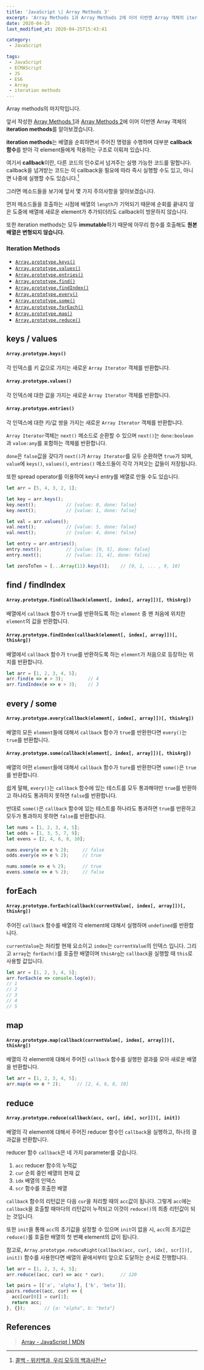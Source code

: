 ```yaml
---
title: 'JavaScript \| Array Methods 3'
excerpt: 'Array Methods 1과 Array Methods 2에 이어 이번엔 Array 객체의 iteration methods를 알아보겠습니다.'
date: 2020-04-25
last_modified_at: 2020-04-25T15:43:41

category:
 - JavaScript

tags:
 - JavaScript
 - ECMAScript
 - JS
 - ES6
 - Array
 - iteration methods
---
```




Array methods의 마지막입니다. 

앞서 작성한 [Array Methods 1](/javascript/js-array-01/)과 [Array Methods 2](/javascript/js-array-02/)에 이어 이번엔 Array 객체의 **iteration methods**를 알아보겠습니다.

**iteration methods**는 배열을 순회하면서 주어진 명령을 수행하며 대부분 **callback 함수**를 받아 각 element들에게 적용하는 구조로 이뤄져 있습니다.

여기서 **callback**이란, 다른 코드의 인수로서 넘겨주는 실행 가능한 코드를 말합니다. callback을 넘겨받는 코드는 이 callback을 필요에 따라 즉시 실행할 수도 있고, 아니면 나중에 실행할 수도 있습니다.[^1]

그러면 메소드들을 보기에 앞서 몇 가지 주의사항을 알아보겠습니다.

먼저 메소드들을 호출하는 시점에 배열의 `length`가 기억되기 때문에 순회를 끝내지 않은 도중에 배열에 새로운 element가 추가되더라도 callback이 방문하지 않습니다.

또한 iteration methods는 모두 **immutable**하기 때문에 아무리 함수를 호출해도 **원본 배열은 변형되지 않습니다.**


### Iteration Methods
* [`Array.prototype.keys()`](#arrayprototypekeys)
* [`Array.prototype.values()`](#arrayprototypevalues)
* [`Array.prototype.entries()`](#arrayprototypeentries)
* [`Array.prototype.find()`](#arrayprototypefindcallbackelement-index-array-thisarg)
* [`Array.prototype.findIndex()`](#arrayprototypefindindexcallbackelement-index-array-thisarg)
* [`Array.prototype.every()`](#arrayprototypeeverycallbackelement-index-array-thisarg)
* [`Array.prototype.some()`](#arrayprototypesomecallbackelement-index-array-thisarg)
* [`Array.prototype.forEach()`](#arrayprototypeforeachcallbackcurrentvalue-index-array-thisarg)
* [`Array.prototype.map()`](#arrayprototypemapcallbackcurrentvalue-index-array-thisarg)
* [`Array.prototype.reduce()`](#arrayprototypereducecallbackacc-cur-idx-scr-init)



## keys / values
#### `Array.prototype.keys()`
각 인덱스를 키 값으로 가지는 새로운 `Array Iterator` 객체를 반환합니다.

#### `Array.prototype.values()`
각 인덱스에 대한 값을 가지는 새로운 `Array Iterator` 객체를 반환합니다.

#### `Array.prototype.entries()`
각 인덱스에 대한 키/값 쌍을 가지는 새로운 `Array Iterator` 객체를 반환합니다.

`Array Iterator`객체는 `next()` 메소드로 순환할 수 있으며 `next()`는 `done:boolean`과 `value:any`를 포함하는 객체를 반환합니다.

`done`은 `false`값을 갖다가 `next()`가 `Array Iterator`를 모두 순환하면 `true`가 되며, `value`에 `keys()`, `values()`, `entries()` 메소드들이 각각 가져오는 값들이 저장됩니다.

또한 spread operator를 이용하여 key나 entry를 배열로 만들 수도 있습니다.

```js
let arr = [5, 4, 3, 2, 1];

let key = arr.keys();
key.next();           // {value: 0, done: false}
key.next();           // {value: 1, done: false}

let val = arr.values();
val.next();           // {value: 5, done: false}
val.next();           // {value: 4, done: false}

let entry = arr.entries();
entry.next();         // {value: [0, 5], done: false}
entry.next();         // {value: [1, 4], done: false}

let zeroToTen = [...Array(11).keys()];    // [0, 1, ... , 9, 10]
```



## find / findIndex
#### `Array.prototype.find(callback(element[, index[, array]])[, thisArg])`
배열에서 `callback` 함수가 `true`를 반환하도록 하는 `element` 중 맨 처음에 위치한 `element`의 값을 반환합니다.

#### `Array.prototype.findIndex(callback(element[, index[, array]])[, thisArg])`
배열에서 `callback` 함수가 `true`를 반환하도록 하는 `element`가 처음으로 등장하는 위치를 반환합니다.

```js
let arr = [1, 2, 3, 4, 5];
arr.find(e => e > 3);         // 4
arr.findIndex(e => e > 3);    // 3
```



## every / some
#### `Array.prototype.every(callback(element[, index[, array]])[, thisArg])`
배열의 모든 `element`들에 대해서 `callback` 함수가 `true`를 반환한다면 `every()`는 `true`를 반환합니다.

#### `Array.prototype.some(callback(element[, index[, array]])[, thisArg])`
배열의 어떤 `element`들에 대해서 `callback` 함수가 `ture`를 반환한다면 `some()`은 `true`를 반환합니다.

쉽게 말해, `every()`는 `callback` 함수에 있는 테스트를 모두 통과해야만 `true`를 반환하고 하나라도 통과하지 못하면 `false`를 반환합니다.

반대로 `some()`은 `callback` 함수에 있는 테스트를 하나라도 통과하면 `true`를 반환하고 모두가 통과하지 못하면 `false`를 반환합니다.

```js
let nums = [1, 2, 3, 4, 5];
let odds = [1, 3, 5, 7, 9];
let evens = [2, 4, 6, 8, 10];

nums.every(e => e % 2);     // false
odds.every(e => e % 2);     // true

nums.some(e => e % 2);      // true
evens.some(e => e % 2);     // false
```



## forEach
#### `Array.prototype.forEach(callback(currentValue[, index[, array]])[, thisArg])`
주어진 `callback` 함수를 배열의 각 element에 대해서 실행하며 `undefined`를 반환합니다.

`currentValue`는 처리할 현재 요소이고 `index`는 `currentValue`의 인덱스 입니다. 그리고 `array`는 `forEach()`를 호출한 배열이며 `thisArg`는 `callback`을 실행할 때 `this`로 사용할 값입니다.

```js
let arr = [1, 2, 3, 4, 5];
arr.forEach(e => console.log(e));
// 1
// 2
// 3
// 4
// 5
```



## map
#### `Array.prototype.map(callback(currentValue[, index[, array]])[, thisArg])`
배열의 각 element에 대해서 주어진 `callback` 함수를 실행한 결과를 모아 새로운 배열을 반환합니다.

```js
let arr = [1, 2, 3, 4, 5];
arr.map(e => e * 2);      // [2, 4, 6, 8, 10]
```



## reduce
#### `Array.prototype.reduce(callback(acc, cur[, idx[, scr]])[, init])`
배열의 각 element에 대해서 주어진 reducer 함수인 `callback`을 실행하고, 하나의 결과값을 반환합니다.

reducer 함수 `callback`은 네 가지 parameter를 갖습니다.

1. `acc` reducer 함수의 누적값
1. `cur` 순회 중인 배열의 현재 값
1. `idx` 배열의 인덱스
1. `scr` 함수를 호출한 배열

`callback` 함수의 리턴값은 다음 `cur`을 처리할 때의 `acc`값이 됩니다. 그렇게 `acc`에는 `callback`을 호출할 때마다의 리턴값이 누적되고 이것이 `reduce()`의 최종 리턴값이 되는 것입니다.

또한 `init`을 통해 `acc`의 초기값을 설정할 수 있으며 `init`이 없을 시, `acc`의 초기값은  `reduce()`를 호출한 배열의 첫 번째 element의 값이 됩니다.

참고로, `Array.prototype.reduceRight(callback(acc, cur[, idx[, scr]])[, init])` 함수를 사용한다면 배열의 끝에서부터 앞으로 도달하는 순서로 진행합니다. 

```js
let arr = [1, 2, 3, 4, 5];
arr.reduce((acc, cur) => acc * cur);      // 120

let pairs = [['a', 'alpha'], ['b', 'beta']];
pairs.reduce((acc, cur) => {
  acc[cur[0]] = cur[1];
  return acc;
}, {});       // {a: "alpha", b: "beta"}
```



## References
> [Array - JavaScript \| MDN](https://developer.mozilla.org/ko/docs/Web/JavaScript/Reference/Global_Objects/Array)

[^1]: [콜백 - 위키백과, 우리 모두의 백과사전](https://ko.wikipedia.org/wiki/%EC%BD%9C%EB%B0%B1)